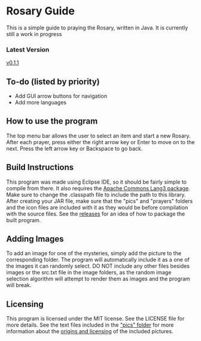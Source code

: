 # Rosary Guide
This is a simple guide to praying the Rosary, written in Java. It is currently still a work in progress

### Latest Version
[v0.1.1](https://github.com/km3000/rosary-guide/releases/tag/v0.1.1)

## To-do (listed by priority)
* Add GUI arrow buttons for navigation
* Add more languages

## How to use the program
The top menu bar allows the user to select an item and start a new Rosary. After each prayer, press either the right arrow key or Enter to move on to the next. Press the  left arrow key or Backspace to go back.

## Build Instructions
This program was made using Eclipse IDE, so it should be fairly simple to compile from there. It also requires the [Apache Commons Lang3 package](https://commons.apache.org/proper/commons-lang/javadocs/api-release/index.html). Make sure to change the .classpath file to include the path to this library. After creating your JAR file, make sure that the "pics" and "prayers" folders and the icon files are included with it as they would be before compilation with the source files. See the [releases](https://github.com/km3000/rosary-guide/releases) for an idea of how to package the built program.

## Adding Images
To add an image for one of the mysteries, simply add the picture to the corresponding folder. The program will automatically include it as a one of the images it can randomly select. DO NOT include any other files besides images or the src.txt file in the image folders, as the random image selection algorithm will attempt to render them as images and the program will break.

## Licensing
This program is licensed under the MIT license. See the LICENSE file for more details. See the text files included in the ["pics" folder](https://github.com/km3000/rosary-guide/tree/master/pics) for more information about the [origins and licensing](https://github.com/km3000/rosary-guide/blob/master/pics/licensing.md) of the included pictures.
